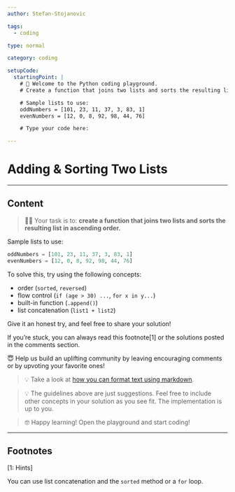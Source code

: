 ```yaml
---
author: Stefan-Stojanovic

tags:
  - coding

type: normal

category: coding

setupCode:
  startingPoint: |
    # 👋 Welcome to the Python coding playground.
    # Create a function that joins two lists and sorts the resulting list in ascending order.

    # Sample lists to use:
    oddNumbers = [101, 23, 11, 37, 3, 83, 1]
    evenNumbers = [12, 0, 8, 92, 98, 44, 76]

    # Type your code here:

---
```


# Adding & Sorting Two Lists

---

## Content

> 👩‍💻 Your task is to: **create a function that joins two lists and sorts the resulting list in ascending order.**

Sample lists to use:
```python
oddNumbers = [101, 23, 11, 37, 3, 83, 1]
evenNumbers = [12, 0, 8, 92, 98, 44, 76]
```

To solve this, try using the following concepts:
- order (`sorted`, `reversed`)
- flow control (`if (age > 30) ...`, `for x in y...`)
- built-in function (`.append()`)
- list concatenation (`list1 + list2`)

Give it an honest try, and feel free to share your solution!

If you’re stuck, you can always read this footnote[1] or the solutions posted in the comments section.

😇 Help us build an uplifting community by leaving encouraging comments or by upvoting your favorite ones!

> 💡 Take a look at [how you can format text using markdown](https://www.enki.com/glossary/general/markdown-formatting).

> 💡 The guidelines above are just suggestions. Feel free to include other concepts in your solution as you see fit. The implementation is up to you.

> 🤓 Happy learning! Open the playground and start coding!

---

## Footnotes

[1: Hints]

You can use list concatenation and the `sorted` method or a `for` loop.
